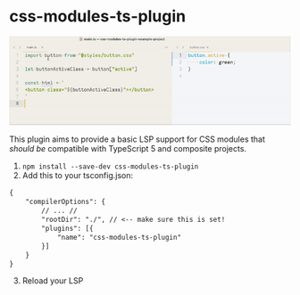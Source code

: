 # css-modules-ts-plugin

![demo](./demo.gif)

This plugin aims to provide a basic LSP support for CSS modules that _should be_ compatible with TypeScript 5 and composite projects.

1. `npm install --save-dev css-modules-ts-plugin`
2. Add this to your tsconfig.json:

```jsonc
{
    "compilerOptions": {
        // ... //
        "rootDir": "./", // <-- make sure this is set!
        "plugins": [{
            "name": "css-modules-ts-plugin"
        }]
    }
}
```

3. Reload your LSP
